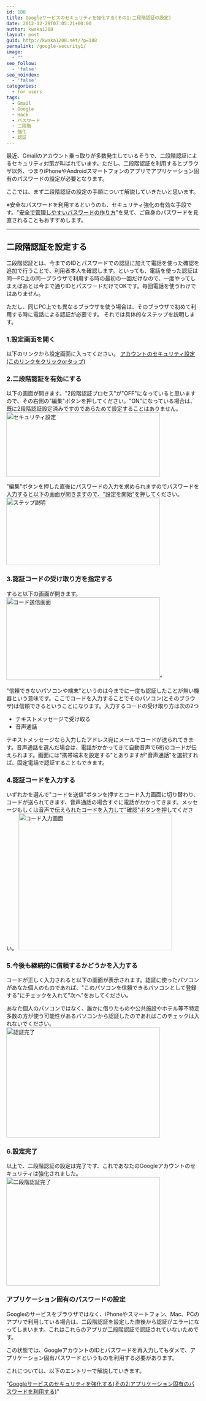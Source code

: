 ```yaml
---
id: 188
title: Googleサービスのセキュリティを強化する(その1:二段階認証の設定)
date: 2012-12-29T07:05:21+00:00
author: kwaka1208
layout: post
guid: http://kwaka1208.net/?p=188
permalink: /google-security1/
image:
  - ""
seo_follow:
  - 'false'
seo_noindex:
  - 'false'
categories:
  - for users
tags:
  - Gmail
  - Google
  - Hack
  - パスワード
  - 二段階
  - 強化
  - 認証
---
```

最近、Gmailのアカウント乗っ取りが多数発生しているそうで、<span class="emphasis">二段階認証</span>によるセキュリティ対策が叫ばれています。ただし、<span class="emphasis">二段階認証</span>を利用するとブラウザ以外、つまりiPhoneやAndroidスマートフォンのアプリで<span class="emphasis">アプリケーション固有のパスワード</span>の設定が必要となります。

ここでは、まず二段階認証の設定の手順について解説していきたいと思います。

※安全なパスワードを利用するというのも、セキュリティ強化の有効な手段です。"<a href="http://kwaka1208.net/how-to-create-safe-password/">安全で管理しやすいパスワードの作り方</a>"を見て、ご自身のパスワードを見直されることもおすすめします。

<hr>
<h2>二段階認証を設定する</h2>
二段階認証とは、今までのIDとパスワードでの認証に加えて電話を使った確認を追加で行うことで、利用者本人を確認します。といっても、電話を使った認証は同一PC上の同一ブラウザで利用する時の最初の一回だけなので、一度やってしまえばあとは今まで通りIDとパスワードだけでOKです。毎回電話を使うわけではありません。

ただし、同じPC上でも異なるブラウザを使う場合は、そのブラウザで初めて利用する時に電話による認証が必要です。
それでは具体的なステップを説明します。

<h3>1.設定画面を開く</h3>
以下のリンクから設定画面に入ってください。
<a href="https://www.google.com/settings/security?hl=ja">アカウントのセキュリティ設定(このリンクをクリックorタップ)</a>

<h3>2.二段階認証を有効にする</h3>
以下の画面が開きます。"2段階認証プロセス"が"OFF"になっていると思いますので、その右側の"編集"ボタンを押してください。"ON"になっている場合は、既に2段階認証設定済みですのであらためて設定することはありません。

<img class="sample-image" src="http://kwaka1208.net/wp-content/uploads/2012/12/google1.png" alt="セキュリティ設定" width="400" height="169" />

"編集"ボタンを押した直後にパスワードの入力を求められますのでパスワードを入力すると以下の画面が開きますので、"設定を開始"を押してください。
<img class="sample-image" src="http://kwaka1208.net/wp-content/uploads/2012/12/google2.png" alt="ステップ説明" width="400" height="176" />

<h3>3.認証コードの受け取り方を指定する</h3>
すると以下の画面が開きます。
<img class="sample-image" src="http://kwaka1208.net/wp-content/uploads/2012/12/google3.png" alt="コード送信画面" width="400" height="216" />"

"信頼できないパソコンや端末"というのは今までに一度も認証したことが無い機器という意味です。ここでコードを入力することでそのパソコン(とそのブラウザ)は信頼できるということになります。入力するコードの受け取り方は次の2つ
<ul>
	<li>テキストメッセージで受け取る</li>
	<li>音声通話</li>
</ul>
テキストメッセージなら入力したアドレス宛にメールでコードが送られてきます。音声通話を選んだ場合は、電話がかかってきて自動音声で6桁のコードが伝えられます。画面には"携帯端末を設定する"とありますが"音声通話"を選択すれば、固定電話で認証することもできます。

<h3>4.認証コードを入力する</h3>
いずれかを選んで"コードを送信"ボタンを押すとコード入力画面に切り替わり、コードが送られてきます、音声通話の場合すぐに電話がかかってきます。メッセージもしくは音声で伝えられたコードを入力して"確認"ボタンを押してください。
<img class="sample-image" src="http://kwaka1208.net/wp-content/uploads/2012/12/google4.png" alt="コード入力画面" width="400" height="357" />

<h3>5.今後も継続的に信頼するかどうかを入力する</h3>
コードが正しく入力されると以下の画面が表示されます。認証に使ったパソコンがあなた個人のものであれば、"このパソコンを信頼できるパソコンとして登録する"にチェックを入れて"次へ"をおしてください。

あなた個人のパソコンではなく、誰かに借りたものや公共施設やホテル等不特定多数の方が使う可能性があるパソコンから認証したのであればこのチェックは入れないでください。
<img class="sample-image" src="http://kwaka1208.net/wp-content/uploads/2012/12/google5.png" alt="認証完了" width="400" height="288" />

<h3>6.設定完了</h3>
以上で、二段階認証の設定は完了です、これであなたのGoogleアカウントのセキュリティは強化されました。
<img class="sample-image" src="http://kwaka1208.net/wp-content/uploads/2012/12/google6.png" alt="二段階認証完了" width="400" height="283" />

<h3>アプリケーション固有のパスワードの設定</h3>
Googleのサービスをブラウザではなく、iPhoneやスマートフォン、Mac、PCのアプリで利用している場合は、二段階認証を設定した直後から認証がエラーになってしまいます。これはこれらのアプリが二段階認証で認証されていないためです。

この状態では、GoogleアカウントのIDとパスワードを再入力してもダメで、<span class="emphasis">アプリケーション固有パスワード</span>というものを利用する必要があります。

これについては、以下のエントリーで解説していきます。

"<a href="http://kwaka1208.net/google-security2/">Googleサービスのセキュリティを強化する(その2:アプリケーション固有のパスワードを利用する)</a>"